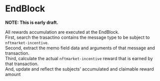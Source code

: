 # EndBlock

**NOTE: This is early draft.**

All rewards accumulation are executed at the EndBlock.   
First, search the trasactino contains the message type to be subject to `nftmarket-incentive`.   
Second, extract the memo field data and arguments of that message and transaction.   
Third, calculate the actual `nftmarket-incentive` reward that is earned by that transaction.    
And, update and reflect the subjects' accumulated and claimable reward amount
